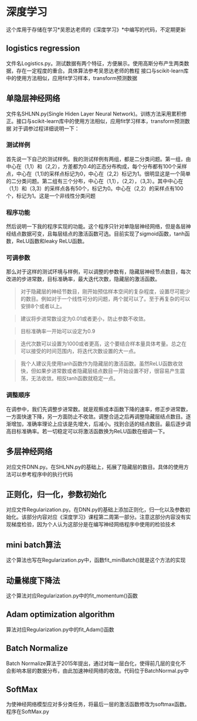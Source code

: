 # 深度学习
这个库用于存储在学习*吴恩达老师的《深度学习》*中编写的代码，不定期更新
## logistics regression
文件名Logistics.py。测试数据有两个特征，方便展示。使用高斯分布产生两类数据，存在一定程度的重合。具体算法参考吴恩达老师的教程
接口与scikit-learn库中的使用方法相似，应用fit学习样本，transform预测数据
## 单隐层神经网络
文件名SHLNN.py(Single Hiden Layer Neural Network)。训练方法采用累积修正。接口与scikit-learn库中的使用方法相似，应用fit学习样本，transform预测数据
对于调参过程详细说明一下：
### 测试样例
首先说一下自己的测试样例。我的测试样例有两组，都是二分类问题。第一组，由中心在（1,1）和（2,2），方差都为0.4的正态分布构成，每个分布都有100个采样点，中心在（1,1)的采样点标记为0，中心在（2,2）标记为1。很明显这是一个简单的二分类问题。第二组有三个分布，中心在（1,1），（2,2），（3,3）。其中中心在（1,1）和（3,3）的采样点各有50个，标记为0。中心在（2,2）的采样点有100个，标记为1。这是一个非线性分类问题
### 程序功能
然后说明一下我的程序实现的功能。这个程序只针对单隐层神经网络，但是各层神经结点数据可变，且每层结点的激活函数可选。目前实现了sigmoid函数，tanh函数，ReLU函数和leaky ReLU函数。
### 可调参数
那么对于这样的测试环境与样例，可以调整的参数有，隐藏层神经节点数目，每次改进的步进常数，目标准确率，最大迭代次数，隐藏层的激活函数。
>对于隐藏层的神经节数目，刚开始预估样本空间的复杂程度，设置尽可能少的数目。例如对于一个线性可分的问题，两个就可以了。至于再复杂的可以安排8个或者以上。

>建议将步进常数设定为0.01或者更小，防止参数不收敛。

>目标准确率一开始可以设定为0.9

>迭代次数可以设置为1000或者更高，这个要结合样本量具体考量。总之在可以接受的时间范围内，将迭代次数设置的大一点。

>我个人建议先使用tanh函数作为隐藏层的激活函数。虽然ReLU函数收敛快，但如果步进常数或者隐藏层结点数目一开始设置不好，很容易产生震荡，无法收敛。相反tanh函数就稳定一点。

### 调整顺序
在调参中，我们先调整步进常数。就是观察成本函数下降的速率，修正步进常数，一方面快速下降，另一方面防止不收敛。调整合适之后再调整隐藏层结点数目。逐渐增加，准确率理论上应该是先增大，后减小。找到合适的结点数目。最后逐步调高目标准确率。若一切稳定可以将激活函数换为ReLU函数在细调一下。

## 多层神经网络
对应文件DNN.py。在SHLNN.py的基础上，拓展了隐藏层的数目。具体的使用方法可以参考程序中的执行代码

## 正则化，归一化，参数初始化
对应文件Regularization.py。在DNN.py的基础上添加正则化，归一化以及参数初始化。该部分内容对应《深度学习》课程第二周第一部分。注意这部分内容没有实现梯度检验，因为个人认为这部分是在编写神经网络程序中使用的检验技术

## mini batch算法
这个算法也写在Regularization.py中，函数fit_miniBatch()就是这个方法的实现

## 动量梯度下降法
这个算法对应Regularization.py中的fit_momentum()函数

## Adam optimization algorithm
算法对应Regularization.py中的fit_Adam()函数

## Batch Normalize
Batch Normalize算法于2015年提出，通过对每一层白化，使得前几层的变化不会影响本层的数据分布，由此加速神经网络的收敛。代码位于BatchNormal.py中

## SoftMax
为使神经网络模型应对多分类任务，将最后一层的激活函数修改为softmax函数。程序在SoftMax.py